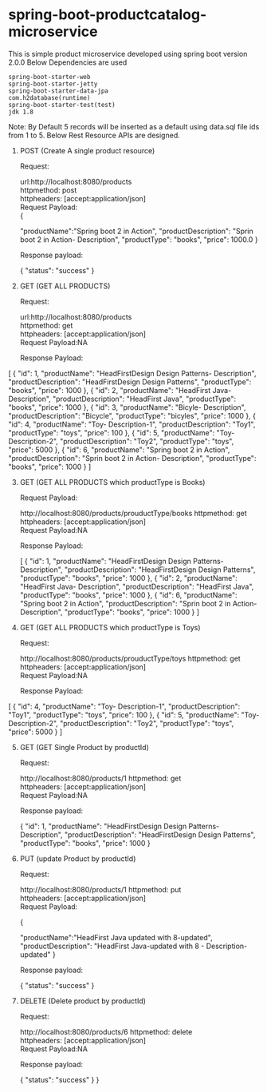 # spring-boot-productcatalog-microservice
This is simple product microservice developed using spring boot version 2.0.0
Below Dependencies are used

	spring-boot-starter-web
	spring-boot-starter-jetty
	spring-boot-starter-data-jpa
	com.h2database(runtime)
	spring-boot-starter-test(test)
	jdk 1.8

Note: By Default 5 records will be inserted as a default using data.sql file ids from 1 to 5.
Below Rest Resource APIs are designed.

1) POST (Create A single product resource)

	Request:  
		
	url:http://localhost:8080/products  
	httpmethod: post  
	httpheaders:  [accept:application/json]  
	Request Payload:  
	{
	
	"productName":"Spring boot 2 in Action",
	"productDescription": "Sprin boot 2 in Action- Description",
	"productType": "books",
	"price": 1000.0
	}
	
	Response payload:
	
	{
    "status": "success"
	}

2) GET (GET ALL PRODUCTS)

	Request:  
		
	url:http://localhost:8080/products  
	httpmethod: get  
	httpheaders:  [accept:application/json]  
	Request Payload:NA    
	
	
	Response Payload:  
	

  [
    {
        "id": 1,
        "productName": "HeadFirstDesign Design Patterns- Description",
        "productDescription": "HeadFirstDesign Design Patterns",
        "productType": "books",
        "price": 1000
    },
    {
        "id": 2,
        "productName": "HeadFirst Java- Description",
        "productDescription": "HeadFirst Java",
        "productType": "books",
        "price": 1000
    },
    {
        "id": 3,
        "productName": "Bicyle- Description",
        "productDescription": "Bicycle",
        "productType": "bicyles",
        "price": 1000
    },
    {
        "id": 4,
        "productName": "Toy- Description-1",
        "productDescription": "Toy1",
        "productType": "toys",
        "price": 100
    },
    {
        "id": 5,
        "productName": "Toy- Description-2",
        "productDescription": "Toy2",
        "productType": "toys",
        "price": 5000
    },
    {
        "id": 6,
        "productName": "Spring boot 2 in Action",
        "productDescription": "Sprin boot 2 in Action- Description",
        "productType": "books",
        "price": 1000
    }
]

	
3) GET (GET ALL PRODUCTS which productType is Books)

	Request Payload:  
		
	http://localhost:8080/products/prouductType/books
	httpmethod: get  
	httpheaders:  [accept:application/json]  
	Request Payload:NA    
	
	
	Response Payload:
	
	[
    {
        "id": 1,
        "productName": "HeadFirstDesign Design Patterns- Description",
        "productDescription": "HeadFirstDesign Design Patterns",
        "productType": "books",
        "price": 1000
    },
    {
        "id": 2,
        "productName": "HeadFirst Java- Description",
        "productDescription": "HeadFirst Java",
        "productType": "books",
        "price": 1000
    },
    {
        "id": 6,
        "productName": "Spring boot 2 in Action",
        "productDescription": "Sprin boot 2 in Action- Description",
        "productType": "books",
        "price": 1000
    }
]
	
4) GET (GET ALL PRODUCTS which productType is Toys)

	Request:  
		
	http://localhost:8080/products/prouductType/toys
	httpmethod: get  
	httpheaders:  [accept:application/json]  
	Request Payload:NA    
	
	
	Response Payload:
	
[
    {
        "id": 4,
        "productName": "Toy- Description-1",
        "productDescription": "Toy1",
        "productType": "toys",
        "price": 100
    },
    {
        "id": 5,
        "productName": "Toy- Description-2",
        "productDescription": "Toy2",
        "productType": "toys",
        "price": 5000
    }
]
	
	
5) GET (GET Single Product by productId)

	Request:  
		
	http://localhost:8080/products/1
	httpmethod: get  
	httpheaders:  [accept:application/json]  
	Request Payload:NA    
	
	
	Response payload:
	
	{
    "id": 1,
    "productName": "HeadFirstDesign Design Patterns- Description",
    "productDescription": "HeadFirstDesign Design Patterns",
    "productType": "books",
    "price": 1000
	}  

5) PUT (update Product by productId)

	Request:  
		
	http://localhost:8080/products/1
	httpmethod: put  
	httpheaders:  [accept:application/json]  
	Request Payload:    
	
	{
	
	"productName":"HeadFirst Java updated with 8-updated",
	"productDescription": "HeadFirst Java-updated with 8 - Description-updated"
	}
	
	Response payload:
	
	{ 
    "status": "success" 
	} 
	
6) DELETE (Delete product by productId)

	Request:  
		
	http://localhost:8080/products/6
	httpmethod: delete  
	httpheaders:  [accept:application/json]  
	Request Payload:NA    
	
	Response payload:
	
	
    {
    "status": "success"
	}
	}